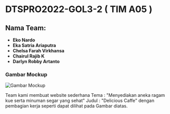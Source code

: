 # DTSPRO2022-GOL3-2 ( TIM A05 )

## Nama Team:
- **Eko Nardo**
- **Eka Satria Ariaputra**
- **Chelsa Farah Virkhansa**
- **Chairul Rajib K**
- **Darlyn Robby Artanto**

### Gambar Mockup
![Gambar Mockup](https://media.discordapp.net/attachments/1001484727309565964/1001797526426497064/web.png?width=395&height=624)

Team kami membuat website sederhana
Tema  : "Menyediakan aneka ragam kue serta minuman segar yang sehat"
Judul : "Delicious Caffe" 
dengan pembagian kerja seperti dapat dilihat pada Gambar diatas.